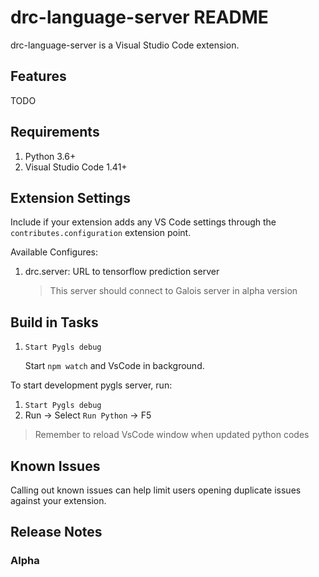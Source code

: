 <!-- [![Pyhton Test](https://github.com/drc-jdp/drc-language-server/workflows/Python%20Test/badge.svg)](https://github.com/drc-jdp/drc-language-server/actions) -->
# drc-language-server README

drc-language-server is a Visual Studio Code extension.


## Features

TODO

## Requirements

1. Python 3.6+
2. Visual Studio Code 1.41+

## Extension Settings

Include if your extension adds any VS Code settings through the `contributes.configuration` extension point.

Available Configures:

1. drc.server: URL to tensorflow prediction server

    > This server should connect to Galois server in alpha version

## Build in Tasks

1. `Start Pygls debug`

    Start `npm watch` and VsCode in background.

To start development pygls server, run:

1. `Start Pygls debug`
2. Run -> Select `Run Python` -> F5

> Remember to reload VsCode window when updated python codes

## Known Issues

Calling out known issues can help limit users opening duplicate issues against your extension.

## Release Notes


### Alpha
